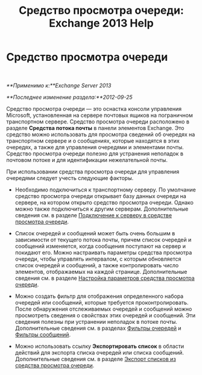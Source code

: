 ﻿---
title: 'Средство просмотра очереди: Exchange 2013 Help'
TOCTitle: Средство просмотра очереди
ms:assetid: db892f88-5c13-4607-a38c-8845b35ab8b2
ms:mtpsurl: https://technet.microsoft.com/ru-ru/library/Bb124789(v=EXCHG.150)
ms:contentKeyID: 50489195
ms.date: 04/30/2018
mtps_version: v=EXCHG.150
ms.translationtype: HT
---

# Средство просмотра очереди

 

_**Применимо к:**Exchange Server 2013_

_**Последнее изменение раздела:**2012-09-25_

Средство просмотра очереди — это оснастка консоли управления Microsoft, установленная на сервере почтовых ящиков на пограничном транспортном сервере. Средство просмотра очереди расположено в разделе **Средства потока почты** в панели элементов Exchange. Это средство можно использовать для просмотра сведений об очередях на транспортном сервере и о сообщениях, которые находятся в этих очередях, а также для управления очередями и элементами почты. Средство просмотра очереди полезно для устранения неполадок в почтовом потоке и для идентификации нежелательной почты.

При использовании средства просмотра очереди для управления очередями следует учесть следующие факторы.

  - Необходимо подключиться к транспортному серверу. По умолчание средство просмотра очереди открывает базу данных очереди на сервере, на котором открыто средство просмотра очереди. Однако можно также подключиться к другим серверам. Дополнительные сведения см. в разделе [Подключение к серверу в средстве просмотра очереди](connect-to-a-server-in-queue-viewer-exchange-2013-help.md).

  - Список очередей и сообщений может быть очень большим в зависимости от текущего потока почты, причем список очередей и сообщений изменяется, когда сообщения поступают на сервер и покидают его. Можно настраивать параметры средства просмотра очереди, чтобы управлять интервалом, с которым обновляется список очередей и сообщений, а также контролировать число элементов, отображаемых на каждой странице. Дополнительные сведения см. в разделе [Настройка параметров средства просмотра очереди](set-queue-viewer-options-exchange-2013-help.md).

  - Можно создать фильтр для отображения определенного набора очередей или сообщений, которые требуется проконтролировать. После обнаружения отслеживаемых очередей и сообщений можно просмотреть сведения о свойствах этих очередей и сообщений. Эти сведения полезны при устранении неполадок в потоке почты. Дополнительные сведения см. в разделах [Фильтры очередей](queue-filters-exchange-2013-help.md) и [Фильтры сообщений](message-filters-exchange-2013-help.md).

  - Можно использовать ссылку **Экспортировать список** в области действий для экспорта списка очередей или списка сообщений. Дополнительные сведения см. в разделе [Экспорт списков из средства просмотра очереди](export-lists-from-queue-viewer-exchange-2013-help.md).

